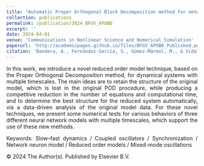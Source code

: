 ```yaml
---
title: "Automatic Proper Orthogonal Block Decomposition method for network dynamical systems with multiple timescales"
collection: publications
permalink: /publication/2024_BFGV_APOBD
excerpt: ''
date: 2024-04-01
venue: 'Communications in Nonlinear Science and Numerical Simulation'
paperurl: 'http://academicpages.github.io/files/BFGV_APOBD_Published.pdf'
citation: 'Bandera, A., Fernández-García, S., Gómez-Mármol, M., & Vidal, A. (2024). &quot;Automatic Proper Orthogonal Block Decomposition method for network dynamical systems with multiple timescales.&quot; <i>Communications in Nonlinear Science and Numerical Simulation</i>, 131, 107844.'
---
```


<div style="text-align: justify">
<p>In this work, we introduce a novel reduced order model technique, based on the Proper Orthogonal Decomposition method, for dynamical systems with multiple timescales. The main ideas are to retain the structure of the original model, which is lost in the original POD procedure, while producing a competitive reduction in the number of equations and computational time, and to determine the best structure for the reduced system automatically, via a data-driven analysis of the original model data. For these novel techniques, we present some numerical tests for various behaviors of three different neural network models with multiple timescales, which support the use of these new methods.</p>

<p>Keywords: Slow–fast dynamics / Coupled oscillators / Synchronization / Network neuron model / Reduced order models 
/ Mixed-mode oscillations</p>

<p>© 2024 The Author(s). Published by Elsevier B.V.</p>
</div>
